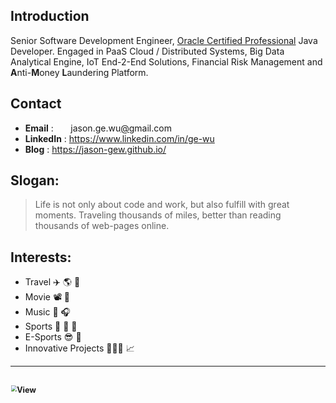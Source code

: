 
## Introduction
Senior Software Development Engineer, [Oracle Certified Professional](https://www.youracclaim.com/badges/a5f980ab-e5d8-4ae4-96b8-f6615423dd6e/public_url) Java Developer. 
Engaged in PaaS Cloud / Distributed Systems, Big Data Analytical Engine, IoT End-2-End Solutions,
Financial Risk Management and **A**nti-**M**oney **L**aundering Platform.


## Contact
- **Email** : &nbsp;&nbsp;&nbsp;&nbsp;&nbsp; jason.ge.wu[@]()gmail.com &nbsp;
- **LinkedIn** : https://www.linkedin.com/in/ge-wu
- **Blog**  : https://jason-gew.github.io/


## Slogan:
> Life is not only about code and work, but also fulfill with great moments. 
> Traveling thousands of miles, better than reading thousands of web-pages online.


## Interests:
- Travel ✈️ 🌎 🚢
- Movie 📽️ 👀
- Music 🎹 🎧
- Sports 🏓 🏹 🏸
- E-Sports 😎 👾 
- Innovative Projects 👨🏻‍💻 📈

---
<img src="https://lc-gluttony.s3.amazonaws.com/xavRfmuNYmLc/982db92253904dbc1bc4.jpg/Vancouver-Cove-Forest-Jason.jpg" 
    alt="View" width="100%" height="100%"  ondragstart="return false;"  onContextMenu="return false;"
    style="zoom:60%;"
/>
---
